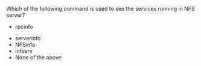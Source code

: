 Which of the following command is used to see the services running in NFS server? 
+ rpcinfo 
* serverinfo 
* NFSinfo 
* infserv 
* None of the above

